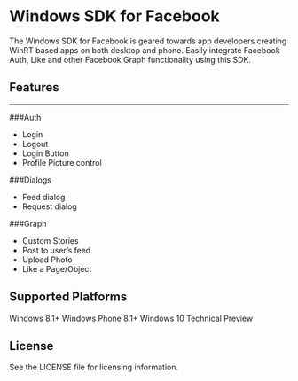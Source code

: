 # **Windows SDK for Facebook**

The Windows SDK for Facebook is geared towards app developers creating WinRT based apps on both desktop and phone. Easily integrate Facebook Auth, Like and other Facebook Graph functionality using this SDK.


## **Features**


----------


###Auth

 - Login
 - Logout
 - Login Button
 - Profile Picture control

###Dialogs
  - Feed dialog
  - Request dialog

###Graph
  - Custom Stories
  - Post to user’s feed
  - Upload Photo
  - Like a Page/Object


## **Supported Platforms**

Windows 8.1+
Windows Phone 8.1+
Windows 10 Technical Preview

## **License**
See the LICENSE file for licensing information.
